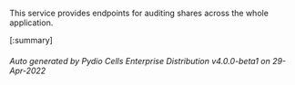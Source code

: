 






This service provides endpoints for auditing shares across the whole application.

[:summary]

###### Auto generated by Pydio Cells Enterprise Distribution v4.0.0-beta1 on 29-Apr-2022
